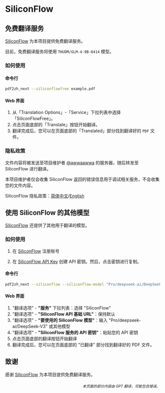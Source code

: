 # SiliconFlow

## 免费翻译服务

[SiliconFlow](https://siliconflow.cn) 为本项目提供免费翻译服务。

目前，免费翻译服务将使用 `THUDM/GLM-4-9B-0414` 模型。

### 如何使用

#### 命令行

```bash
pdf2zh_next --siliconflowfree example.pdf 
```

#### Web 界面

1. 从「Translation Options」-「Service」下拉列表中选择「SiliconFlowFree」。  
2. 点击页面底部的「Translate」按钮开始翻译。  
3. 翻译完成后，您可以在页面底部的「Translated」部分找到翻译好的 `PDF` 文件。


### 隐私政策

文件内容将被发送至项目维护者 [@awwaawwa](https://github.com/awwaawwa) 的服务器，随后转发至 SiliconFlow 进行翻译。

本项目维护者仅会收集 SiliconFlow 返回的错误信息用于调试相关服务，不会收集您的文件内容。

SiliconFlow 隐私政策：[简体中文](https://docs.siliconflow.cn/cn/legals/privacy-policy)/[English](https://docs.siliconflow.cn/en/legals/privacy-policy)



## 使用 SiliconFlow 的其他模型

[SiliconFlow](https://siliconflow.cn) 还提供了其他用于翻译的模型。

### 如何使用

1. 在 [SiliconFlow](https://siliconflow.cn) 注册账号

2. 在 [SiliconFlow API Key](https://cloud.siliconflow.cn/me/account/ak) 创建 API 密钥。然后，点击密钥进行复制。

#### 命令行

```bash
pdf2zh_next --siliconflow --siliconflow-model "Pro/deepseek-ai/DeepSeek-V3" --siliconflow-api-key <your-api-key> example.pdf
```

#### Web 界面

1. "翻译选项" - **"服务"** 下拉列表：选择 "SiliconFlow"
2. "翻译选项" - **"SiliconFlow API 基础 URL"**：保持默认
3. "翻译选项" - **"要使用的 SiliconFlow 模型"**：输入 "Pro/deepseek-ai/DeepSeek-V3" 或其他模型
4. "翻译选项" - **"SiliconFlow 服务的 API 密钥"**：粘贴您的 API 密钥
5. 点击页面底部的翻译按钮开始翻译
6. 翻译完成后，您可以在页面底部的 "已翻译" 部分找到翻译好的 PDF 文件。


## 致谢

感谢 [SiliconFlow](https://siliconflow.cn) 为本项目提供免费翻译服务。

<div align="right"> 
<h6><small>本页面的部分内容由 GPT 翻译，可能包含错误。</small></h6>